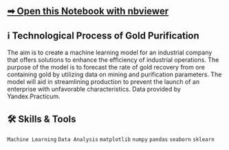 ## [➡ Open this Notebook with nbviewer](https://nbviewer.org/github/vartemyev88/machine-learning/blob/main/projects/practicum-integrated_project_2/gold_recovery.ipynb)

## ℹ Technological Process of Gold Purification

The aim is to create a machine learning model for an industrial company that offers solutions to enhance the efficiency of industrial operations. The purpose of the model is to forecast the rate of gold recovery from ore containing gold by utilizing data on mining and purification parameters. The model will aid in streamlining production to prevent the launch of an enterprise with unfavorable characteristics. Data provided by Yandex.Practicum.

## 🛠 Skills & Tools

`Machine Learning`
`Data Analysis`
`matplotlib` `numpy` `pandas` `seaborn` `sklearn`